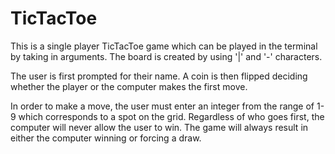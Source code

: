 # TicTacToe
This is a single player TicTacToe game which can be played in the terminal by taking in arguments.
The board is created by using '|' and '-' characters.

The user is first prompted for their name.
A coin is then flipped deciding whether the player or the computer makes the first move.

In order to make a move, the user must enter an integer from the range of 1-9 which corresponds to a spot on the grid.
Regardless of who goes first, the computer will never allow the user to win.
The game will always result in either the computer winning or forcing a draw.
